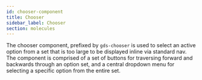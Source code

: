 ```yaml
---
id: chooser-component
title: Chooser
sidebar_label: Chooser
section: molecules
---
```


The chooser component, prefixed by `gds-chooser` is used to select an active option from a set that is too large to be displayed inline via standard nav. The component is comprised of a set of buttons for traversing forward and backwards through an option set, and a central dropdown menu for selecting a specific option from the entire set.
